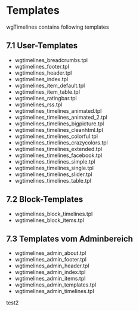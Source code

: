 # Templates

wgTimelines contains following templates

## 7.1 User-Templates

* wgtimelines\_breadcrumbs.tpl
* wgtimelines\_footer.tpl
* wgtimelines\_header.tpl
* wgtimelines\_index.tpl
* wgtimelines\_item\_default.tpl
* wgtimelines\_item\_table.tpl
* wgtimelines\_ratingbar.tpl
* wgtimelines\_rss.tpl
* wgtimelines\_timelines\_animated.tpl
* wgtimelines\_timelines\_animated\_2.tpl
* wgtimelines\_timelines\_bigpicture.tpl
* wgtimelines\_timelines\_cleanhtml.tpl
* wgtimelines\_timelines\_colorful.tpl
* wgtimelines\_timelines\_crazycolors.tpl
* wgtimelines\_timelines\_extended.tpl
* wgtimelines\_timelines\_facebook.tpl
* wgtimelines\_timelines\_simple.tpl
* wgtimelines\_timelines\_single.tpl
* wgtimelines\_timelines\_slider.tpl
* wgtimelines\_timelines\_table.tpl

## 7.2 Block-Templates

* wgtimelines\_block\_timelines.tpl
* wgtimelines\_block\_items.tpl

## 7.3 Templates vom Adminbereich

* wgtimelines\_admin\_about.tpl
* wgtimelines\_admin\_footer.tpl
* wgtimelines\_admin\_header.tpl
* wgtimelines\_admin\_index.tpl
* wgtimelines\_admin\_items.tpl
* wgtimelines\_admin\_templates.tpl
* wgtimelines\_admin\_timelines.tpl

test2

